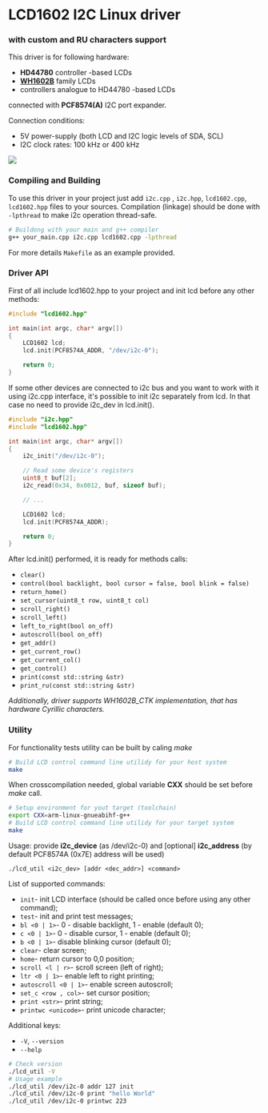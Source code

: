 # LCD1602 I2C Linux driver
### with custom and RU characters support


This driver is for following hardware:

* __HD44780__ controller -based LCDs
* [__WH1602B__](https://www.chipdip.ru/product/wh1602b-yyh-ctk) family LCDs
* controllers analogue to HD44780 -based LCDs

connected with __PCF8574(A)__ I2C port expander.

Connection conditions:

* 5V power-supply (both LCD and I2C logic levels of SDA, SCL)
* I2C clock rates: 100 kHz or 400 kHz

![](https://habrastorage.org/webt/3k/dg/yx/3kdgyxcwq-ixmbmqn3pcpshpft4.jpeg)


### Compiling and Building

To use this driver in your project just add `i2c.cpp` , `i2c.hpp`, `lcd1602.cpp`, `lcd1602.hpp` files to your sources.   Compilation (linkage) should be done with `-lpthread` to make i2c operation thread-safe.  

```sh
# Buildong with your main and g++ compiler
g++ your_main.cpp i2c.cpp lcd1602.cpp -lpthread 
```

For more details `Makefile` as an example provided.

### Driver API
First of all include lcd1602.hpp to your project and init lcd before any other methods:

```C
#include "lcd1602.hpp"

int main(int argc, char* argv[])
{
	LCD1602 lcd;
	lcd.init(PCF8574A_ADDR, "/dev/i2c-0");

	return 0;
}
```

If some other devices are connected to i2c bus and you want to work with it using i2c.cpp interface, it's possible to init i2c separately from lcd. In that case no need to provide i2c_dev in lcd.init().  

```C
#include "i2c.hpp"
#include "lcd1602.hpp"

int main(int argc, char* argv[])
{
	i2c_init("/dev/i2c-0");

	// Read some device's registers
	uint8_t buf[2];
	i2c_read(0x34, 0x0012, buf, sizeof buf);

	// ...

	LCD1602 lcd;
	lcd.init(PCF8574A_ADDR);

	return 0;
}
```

After lcd.init() performed, it is ready for methods calls:

* `clear()`
* `control(bool backlight, bool cursor = false, bool blink = false)`
* `return_home()`
* `set_cursor(uint8_t row, uint8_t col)`
* `scroll_right()`
* `scroll_left()`
* `left_to_right(bool on_off)`
* `autoscroll(bool on_off)`
* `get_addr()`
* `get_current_row()`
* `get_current_col()`
* `get_control()`
* `print(const std::string &str)`
* `print_ru(const std::string &str)`

_Additionally, driver supports WH1602B_CTK implementation, that has hardware Cyrillic characters._

### Utility

For functionality tests utility can be built by caling _make_

```sh
# Build LCD control command line utilidy for your host system 
make
```

When crosscompilation needed, global variable __CXX__ should be set before _make_ call.

```sh
# Setup environment for yout target (toolchain)
export CXX=arm-linux-gnueabihf-g++
# Build LCD control command line utilidy for your target system 
make
```

Usage: provide __i2c_device__ (as /dev/i2c-0) and [optional] __i2c_address__ (by default PCF8574A (0x7E) address will be used)

`./lcd_util <i2c_dev> [addr <dec_addr>] <command>`

List of supported commands:

* `init`- init LCD interface (should be called once before using any other command);
* `test`- init and print test messages;
* `bl <0 | 1>`- 0 - disable backlight, 1 - enable (default 0);
* `c <0 | 1>`- 0 - disable cursor, 1 - enable (default 0);
* `b <0 | 1>`- disable blinking cursor (default 0);
* `clear`- clear screen;
* `home`- return cursor to 0,0 position;
* `scroll <l | r>`- scroll screen (left of right);
* `ltr <0 | 1>`- enable left to right printing;
* `autoscroll <0 | 1>`- enable screen autoscroll;
* `set_c <row , col>`- set cursor position;
* `print <str>`- print string;
* `printwc <unicode>`- print unicode character;

Additional keys:
* `-V`, `--version`
* `--help`

```sh
# Check version
./lcd_util -V
# Usage example
./lcd_util /dev/i2c-0 addr 127 init
./lcd_util /dev/i2c-0 print "hello World"
./lcd_util /dev/i2c-0 printwc 223 
```

 

